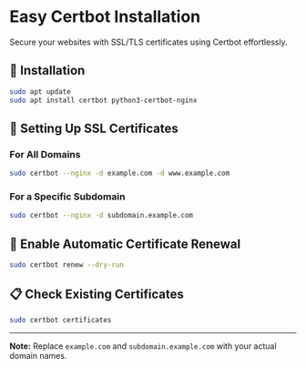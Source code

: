 # Easy Certbot Installation

Secure your websites with SSL/TLS certificates using Certbot effortlessly.

## 🚀 Installation

```bash
sudo apt update
sudo apt install certbot python3-certbot-nginx
```

## 🔐 Setting Up SSL Certificates

### For All Domains

```bash
sudo certbot --nginx -d example.com -d www.example.com
```

### For a Specific Subdomain

```bash
sudo certbot --nginx -d subdomain.example.com
```

## 🔄 Enable Automatic Certificate Renewal

```bash
sudo certbot renew --dry-run
```

## 📋 Check Existing Certificates

```bash
sudo certbot certificates
```

---

**Note:** Replace `example.com` and `subdomain.example.com` with your actual domain names.

